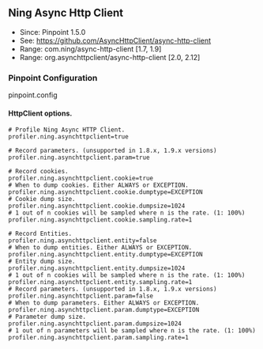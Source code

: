 ## Ning Async Http Client 
* Since: Pinpoint 1.5.0
* See: https://github.com/AsyncHttpClient/async-http-client
* Range: com.ning/async-http-client [1.7, 1.9]
* Range: org.asynchttpclient/async-http-client [2.0, 2.12]


### Pinpoint Configuration
pinpoint.config

#### HttpClient options.
~~~
# Profile Ning Async HTTP Client.
profiler.ning.asynchttpclient=true

# Record parameters. (unsupported in 1.8.x, 1.9.x versions)
profiler.ning.asynchttpclient.param=true

# Record cookies.
profiler.ning.asynchttpclient.cookie=true
# When to dump cookies. Either ALWAYS or EXCEPTION.
profiler.ning.asynchttpclient.cookie.dumptype=EXCEPTION
# Cookie dump size.
profiler.ning.asynchttpclient.cookie.dumpsize=1024
# 1 out of n cookies will be sampled where n is the rate. (1: 100%)
profiler.ning.asynchttpclient.cookie.sampling.rate=1

# Record Entities.
profiler.ning.asynchttpclient.entity=false
# When to dump entities. Either ALWAYS or EXCEPTION.
profiler.ning.asynchttpclient.entity.dumptype=EXCEPTION
# Entity dump size.
profiler.ning.asynchttpclient.entity.dumpsize=1024
# 1 out of n cookies will be sampled where n is the rate. (1: 100%)
profiler.ning.asynchttpclient.entity.sampling.rate=1
# Record parameters. (unsupported in 1.8.x, 1.9.x versions)
profiler.ning.asynchttpclient.param=false
# When to dump parameters. Either ALWAYS or EXCEPTION.
profiler.ning.asynchttpclient.param.dumptype=EXCEPTION
# Parameter dump size.
profiler.ning.asynchttpclient.param.dumpsize=1024
# 1 out of n parameters will be sampled where n is the rate. (1: 100%)
profiler.ning.asynchttpclient.param.sampling.rate=1
~~~
